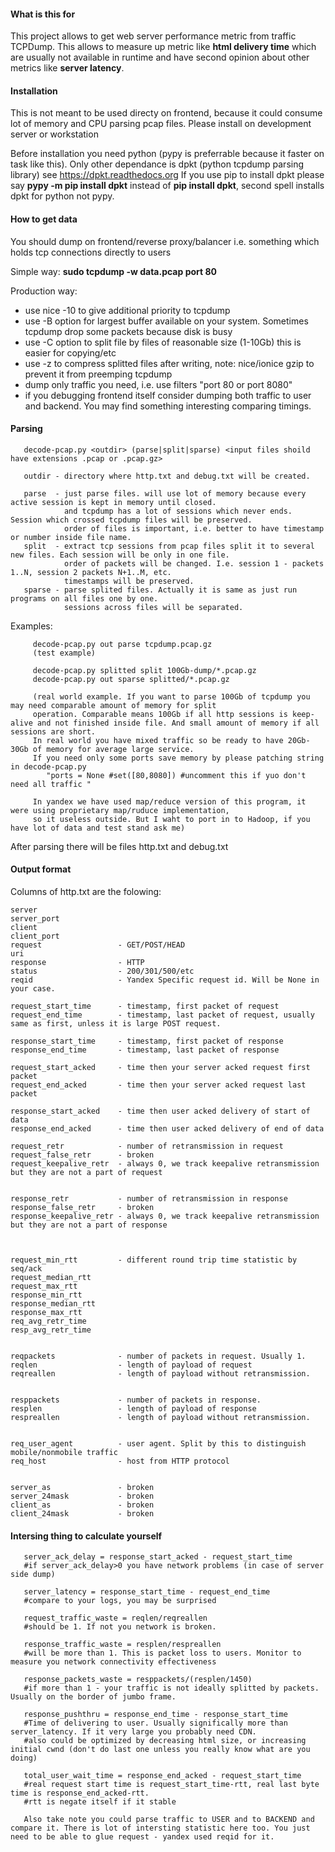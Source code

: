 #### What is this for ####
This project allows to get web server performance metric from traffic TCPDump. 
This allows to measure up metric like **html delivery time** which are usually not available in runtime and have second opinion about other metrics like **server latency**.


#### Installation ####
This is not meant to be used directy on frontend, because it could consume lot of memory and CPU parsing pcap files.
Please install on development server or workstation

Before installation you need python (pypy is preferrable because it faster on task like this).
Only other dependance is dpkt (python tcpdump parsing library) see https://dpkt.readthedocs.org
If you use pip to install dpkt please say **pypy -m pip install dpkt** instead of **pip install dpkt**,
second spell installs dpkt for python not pypy.

#### How to get data ####

You should dump on frontend/reverse proxy/balancer i.e. something which holds tcp connections directly to users

Simple way:
   **sudo tcpdump -w data.pcap port 80**

Production way:
   * use nice -10 to give additional priority to tcpdump
   * use -B option for largest buffer available on your system. Sometimes tcpdump drop some packets because disk is busy
   * use -C option to split file by files of reasonable size (1-10Gb) this is easier for copying/etc
   * use -z to compress splitted files after writing, note: nice/ionice gzip to prevent it from preemping tcpdump 
   * dump only traffic you need, i.e. use filters "port 80 or port 8080"
   * if you debugging frontend itself consider dumping both traffic to user and backend. You may find something interesting comparing timings.


#### Parsing ####
```
   decode-pcap.py <outdir> (parse|split|sparse) <input files shoild have extensions .pcap or .pcap.gz> 

   outdir - directory where http.txt and debug.txt will be created.

   parse  - just parse files. will use lot of memory because every active session is kept in memory until closed. 
            and tcpdump has a lot of sessions which never ends. Session which crossed tcpdump files will be preserved.
            order of files is important, i.e. better to have timestamp or number inside file name.
   split  - extract tcp sessions from pcap files split it to several new files. Each session will be only in one file.
            order of packets will be changed. I.e. session 1 - packets 1..N, session 2 packets N+1..M, etc.
            timestamps will be preserved. 
   sparse - parse splited files. Actually it is same as just run programs on all files one by one.
            sessions across files will be separated. 
```

Examples: 

```
     decode-pcap.py out parse tcpdump.pcap.gz 
     (test example)

     decode-pcap.py splitted split 100Gb-dump/*.pcap.gz
     decode-pcap.py out sparse splitted/*.pcap.gz 

     (real world example. If you want to parse 100Gb of tcpdump you may need comparable amount of memory for split 
     operation. Comparable means 100Gb if all http sessions is keep-alive and not finished inside file. And small amount of memory if all sessions are short. 
     In real world you have mixed traffic so be ready to have 20Gb-30Gb of memory for average large service.
     If you need only some ports save memory by please patching string in decode-pcap.py 
        "ports = None #set([80,8080]) #uncomment this if yuo don't need all traffic "

     In yandex we have used map/reduce version of this program, it were using proprietary map/ruduce implementation, 
     so it useless outside. But I waht to port in to Hadoop, if you have lot of data and test stand ask me)
```

After parsing there will be files http.txt and debug.txt 

#### Output format ####


Columns of http.txt are the folowing:

```
server  
server_port     
client  
client_port     
request                 - GET/POST/HEAD
uri 
response                - HTTP
status                  - 200/301/500/etc
reqid                   - Yandex Specific request id. Will be None in your case. 

request_start_time      - timestamp, first packet of request
request_end_time        - timestamp, last packet of request, usually same as first, unless it is large POST request.

response_start_time     - timestamp, first packet of response
response_end_time       - timestamp, last packet of response   

request_start_acked     - time then your server acked request first packet
request_end_acked       - time then your server acked request last packet      

response_start_acked    - time then user acked delivery of start of data
response_end_acked      - time then user acked delivery of end of data

request_retr            - number of retransmission in request     
request_false_retr      - broken   
request_keepalive_retr  - always 0, we track keepalive retransmission but they are not a part of request 


response_retr           - number of retransmission in response
response_false_retr     - broken
response_keepalive_retr - always 0, we track keepalive retransmission but they are not a part of response



request_min_rtt         - different round trip time statistic by seq/ack
request_median_rtt      
request_max_rtt 
response_min_rtt        
response_median_rtt     
response_max_rtt        
req_avg_retr_time       
resp_avg_retr_time      


reqpackets              - number of packets in request. Usually 1.
reqlen                  - length of payload of request
reqreallen              - length of payload without retransmission.


resppackets             - number of packets in response.
resplen                 - length of payload of response
respreallen             - length of payload without retransmission.


req_user_agent          - user agent. Split by this to distinguish mobile/nonmobile traffic
req_host                - host from HTTP protocol


server_as               - broken
server_24mask           - broken
client_as               - broken 
client_24mask           - broken
```

#### Intersing thing to calculate yourself ####

``` 
   server_ack_delay = response_start_acked - request_start_time 
   #if server_ack_delay>0 you have network problems (in case of server side dump)

   server_latency = response_start_time - request_end_time
   #compare to your logs, you may be surprised

   request_traffic_waste = reqlen/reqreallen
   #should be 1. If not you network is broken.

   response_traffic_waste = resplen/respreallen
   #will be more than 1. This is packet loss to users. Monitor to measure you network connectivity effectiveness

   response_packets_waste = resppackets/(resplen/1450)
   #if more than 1 - your traffic is not ideally splitted by packets. Usually on the border of jumbo frame.

   response_pushthru = response_end_time - response_start_time
   #Time of delivering to user. Usually significally more than server_latency. If it very large you probably need CDN.
   #also could be optimized by decreasing html size, or increasing initial cwnd (don't do last one unless you really know what are you doing)

   total_user_wait_time = response_end_acked - request_start_time
   #real request start time is request_start_time-rtt, real last byte time is response_end_acked-rtt.
   #rtt is negate itself if it stable

   Also take note you could parse traffic to USER and to BACKEND and compare it. There is lot of intersting statistic here too. You just need to be able to glue request - yandex used reqid for it.
```



